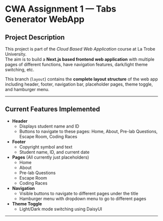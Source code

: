 # CWA Assignment 1 — Tabs Generator WebApp
## Project Description
This project is part of the *Cloud Based Web Application* course at La Trobe University.  
The aim is to build a **Next.js based frontend web application** with multiple pages of different functions, have navigation features, dark/light theme switching, etc.

This branch (`layout`) contains the **complete layout structure** of the web app including header, footer, navigation bar, placeholder pages, theme toggle, and hamburger menu.

---

## Current Features Implemented
- **Header**
  - Displays student name and ID
  - Buttons to navigate to these pages: Home, About, Pre-lab Questions, Escape Room, Coding Races
- **Footer**
  - Copyright symbol and text
  - Student name, ID, and current date
- **Pages**  (All currently just placeholders)
  - Home
  - About
  - Pre-lab Questions
  - Escape Room
  - Coding Races
- **Navigation**
  - Visible buttons to navigate to different pages under the title
  - Hamburger menu with dropdown menu to go to different pages
- **Theme Toggle**
  - Light/Dark mode switching using DaisyUI

---



